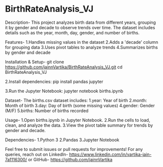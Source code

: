 # BirthRateAnalysis_VJ
Description-
This project analyzes birth data from different years, grouping it by gender and decade to observe trends over time.
The dataset includes details such as the year, month, day, gender, and number of births.

Features-
1.Handles missing values in the dataset
2.Adds a 'decade' column for grouping data
3.Uses pivot tables to analyze trends
4.Summarizes births by gender and decade

Installation & Setup-
git clone https://github.com/jainnVartika/BirthRateAnalysis_VJ.git
cd BirthRateAnalysis_VJ

2.Install dependencies:
pip install pandas jupyter

3.Run the Jupyter Notebook:
jupyter notebook births.ipynb

Dataset-
The births.csv dataset includes:
1.year: Year of birth
2.month: Month of birth
3.day: Day of birth (some missing values)
4.gender: Gender (M/F)
5.births: Number of births recorded

Usage-
1.Open births.ipynb in Jupyter Notebook.
2.Run the cells to load, clean, and analyze the data.
3.View the pivot table summary for trends by gender and decade.

Dependencies-
1.Python 3
2.Pandas
3.Jupyter Notebook

Feel free to submit issues or pull requests for improvements!
For any queries, reach out on LinkedIn- https://www.linkedin.com/in/vartika-jain-7a1116300/
or GitHub- https://github.com/jainnVartika
